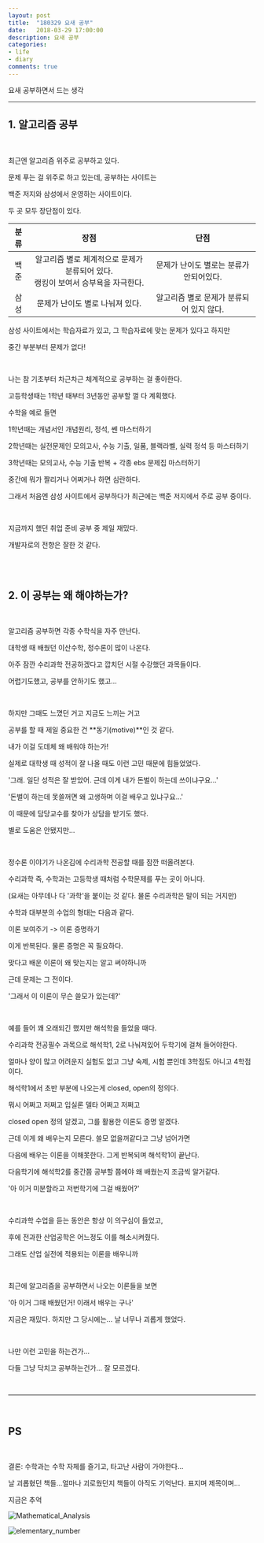 ```yaml
---
layout: post
title:  "180329 요새 공부"
date:   2018-03-29 17:00:00
description: 요새 공부
categories:
- life
- diary
comments: true
---
```


요새 공부하면서 드는 생각

---

## 1. 알고리즘 공부

<br>

최근엔 알고리즘 위주로 공부하고 있다.

문제 푸는 걸 위주로 하고 있는데, 공부하는 사이트는

백준 저지와 삼성에서 운영하는 사이트이다.

두 곳 모두 장단점이 있다.


분류 | 장점 | 단점
:---:|:---:|:---:
백준 | 알고리즘 별로 체계적으로 문제가 분류되어 있다.<br>랭킹이 보여서 승부욕을 자극한다. | 문제가 난이도 별로는 분류가 안되어있다.
삼성 | 문제가 난이도 별로 나눠져 있다. | 알고리즘 별로 문제가 분류되어 있지 않다.

삼성 사이트에서는 학습자료가 있고, 그 학습자료에 맞는 문제가 있다고 하지만

중간 부분부터 문제가 없다!

<br>

나는 참 기초부터 차근차근 체계적으로 공부하는 걸 좋아한다.

고등학생때는 1학년 때부터 3년동안 공부할 껄 다 계획했다.

수학을 예로 들면 

1학년때는 개념서인 개념원리, 정석, 쎈 마스터하기

2학년때는 실전문제인 모의고사, 수능 기출, 일품, 블랙라벨, 실력 정석 등 마스터하기

3학년때는 모의고사, 수능 기출 반복 + 각종 ebs 문제집 마스터하기

중간에 뭐가 짤리거나 어쩌거나 하면 심란하다.

그래서 처음엔 삼성 사이트에서 공부하다가 최근에는 백준 저지에서 주로 공부 중이다.

<br>

지금까지 했던 취업 준비 공부 중 제일 재밌다.

개발자로의 전향은 잘한 것 같다.

<br>
<br>

## 2. 이 공부는 왜 해야하는가?

<br>

알고리즘 공부하면 각종 수학식을 자주 만난다.

대학생 때 배웠던 이산수학, 정수론이 많이 나온다.

아주 잠깐 수리과학 전공하겠다고 깝치던 시절 수강했던 과목들이다.

어렵기도했고, 공부를 안하기도 했고...

<br>

하지만 그때도 느꼈던 거고 지금도 느끼는 거고

공부를 할 때 제일 중요한 건 **동기(motive)**인 것 같다.

내가 이걸 도데체 왜 배워야 하는가!

실제로 대학생 때 성적이 잘 나올 때도 이런 고민 때문에 힘들었었다.

'그래. 일단 성적은 잘 받았어. 근데 이게 내가 돈벌이 하는데 쓰이냐구요...'

'돈벌이 하는데 못쓸꺼면 왜 고생하며 이걸 배우고 있냐구요...'

이 때문에 담당교수를 찾아가 상담을 받기도 했다.

별로 도움은 안됐지만...

<br>

정수론 이야기가 나온김에 수리과학 전공할 때를 잠깐 떠올려본다.

수리과학 즉, 수학과는 고등학생 때처럼 수학문제를 푸는 곳이 아니다.

(요새는 아무데나 다 '과학'을 붙이는 것 같다. 물론 수리과학은 말이 되는 거지만)

수학과 대부분의 수업의 형태는 다음과 같다.

이론 보여주기 -> 이론 증명하기

이게 반복된다. 물론 증명은 꼭 필요하다.

맞다고 배운 이론이 왜 맞는지는 알고 써야하니까

근데 문제는 그 전이다.

'그래서 이 이론이 무슨 쓸모가 있는데?'

<br>

예를 들어 꽤 오래되긴 했지만 해석학을 들었을 때다.

수리과학 전공필수 과목으로 해석학1, 2로 나눠져있어 두학기에 걸쳐 들어야한다.

얼마나 양이 많고 어려운지 실험도 없고 그냥 숙제, 시험 뿐인데 3학점도 아니고 4학점이다.

해석학1에서 초반 부분에 나오는게 closed, open의 정의다.

뭐시 어쩌고 저쩌고 입실론 델타 어쩌고 저쩌고

closed open 정의 알겠고, 그를 활용한 이론도 증명 알겠다.

근데 이게 왜 배우는지 모른다. 쓸모 없을꺼같다고 그냥 넘어가면

다음에 배우는 이론을 이해못한다. 그게 반복되며 해석학1이 끝난다.

다음학기에 해석학2를 중간쯤 공부할 쯤에야 왜 배웠는지 조금씩 알거같다.

'아 이거 미분할라고 저번학기에 그걸 배웠어?'

<br>

수리과학 수업을 듣는 동안은 항상 이 의구심이 들었고,

후에 전과한 산업공학은 어느정도 이를 해소시켜줬다.

그래도 산업 실전에 적용되는 이론을 배우니까

<br>

최근에 알고리즘을 공부하면서 나오는 이론들을 보면

'아 이거 그때 배웠던거! 이래서 배우는 구나'

지금은 재밌다. 하지만 그 당시에는... 날 너무나 괴롭게 했었다.

<br>

나만 이런 고민을 하는건가...

다들 그냥 닥치고 공부하는건가... 잘 모르겠다.

<br>
<hr>
<br>

## PS

<br>

결론: 수학과는 수학 자체를 즐기고, 타고난 사람이 가야한다...

날 괴롭혔던 책들...얼마나 괴로웠던지 책들이 아직도 기억난다. 표지며 제목이며...

지금은 추억

![Mathematical_Analysis](https://lh3.googleusercontent.com/qEgsHQMYcx9Hl0h3E8K5cxXbAegBGydj7Ww9brWL6uQU21k2lk-cbmyurzxKywk_qPMy_IViRU4fK8oWqFWSn9N9l42wnNCTt0IDqauFu46o2EDqQ5i0FOLSmRbJrWkKUKOsx92lBuhWMENaepwUiKRWpJsWDThhhdWmr7a1CtcaDwt4iZjuBQYwxVvKEa0X7f0FXvFLwNN3hGP718jFFHifHp19WWT6k3TNiJ_CqguAp0YArEVaPjt_xNAwXo29hB1spBRoolETiZIt_Dx4Kl1jN_y0DIUcnUIuIlvZ6CV8JP7Kq-LJUQPNALwG3XUPkmhWRNNCv_CiMt01CtmzwwlTpyniGuC8uL1FvZ2gKTyQewa_xWPwWshFt-Tt7wQUUYZ0n9gSLtVYeFI6uKRKjKbbaGJTjSimPxFvdfOYd2Hfir5HDYj8uu-C01qAzBIkBqpwYDWFDzfOeribepcaWNeffNHoNpWOvDJ1VDe9fLhGziMp7P5SUh3F5gs6VyUrBFdDd8ebkBkBWOFvDdcdRDw-Z7J2VMQPDHMx7KR9MzTXVM-rn6am6vr3zj_MGehH4i9heCp8hct1gZoZcu8jLPEWcRfhTSgtyI8zSmI=w268-h400-no)

![elementary_number](https://lh3.googleusercontent.com/z9inSpgO3eVuftdPWOjLXoNnSD-_8LrR1zJ6l7XbJ2ocI8sdHGfHsEYWzDgRj98kLPkipQUnLab1ZvZmnfb5VWeOsm9lGGmS1bdjtOSxiajzbObwj9SIGStmJShy5i93bFCPuBHubgk7b93j4qB1rBN-fC5T4KS1UYA73oUZ-3yQfs5o4GTMwJVrCVcVteb4hGXF0RU_RoeCq_o7oFAcJfNf3SU1ThQEBMpTsfdEkUfqojpW3u6IbEjrjS6oEi0kWbADH1KJHEu0Z0ExiH2ddktxvmsJ3uYeoXua68p7qt0V13LsRw0PrfNIMPUfF9TsoqltWaNz7ckae4IHa_8tccbsotCgylaGFFkkDTk5ndArcMmYlQrE3Fr4xFBAjlxA0ZtJBx24JcEfU1F6BHH-APLdIWvB6RbfNoh7YUQcs3PnRaAyBHa6Y0Fk55WpNPyCvQlC5BucZgO9jZAsDFPOrBXp5zPvJTOBHXmcCwjTcxjV9OBMre5jVDBFoTypMrv-AmbyKYFJHf5l1Mua3xS23C3nxiAddXaVezA7GsJOEQvN4Q4j-JbQuHefTXKC205ZqZRLuIqMMm_06QOiFWGZLtfQ7k_eH5OMXLGCHNg=w216-h320-no)